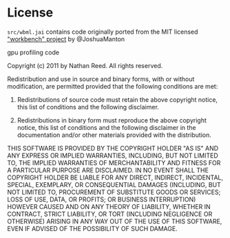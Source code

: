 # License

`src/wbml.jai` contains code originally ported from the MIT licensed ["workbench"
project](https://github.com/JoshuaManton/workbench) by @JoshuaManton

gpu profiling code

Copyright (c) 2011 by Nathan Reed.
All rights reserved.

Redistribution and use in source and binary forms, with or without
modification, are permitted provided that the following conditions are met:

 1. Redistributions of source code must retain the above copyright notice,
	this list of conditions and the following disclaimer.

 2. Redistributions in binary form must reproduce the above copyright notice,
    this list of conditions and the following disclaimer in the documentation
    and/or other materials provided with the distribution.

THIS SOFTWARE IS PROVIDED BY THE COPYRIGHT HOLDER "AS IS" AND ANY EXPRESS OR
IMPLIED WARRANTIES, INCLUDING, BUT NOT LIMITED TO, THE IMPLIED WARRANTIES OF
MERCHANTABILITY AND FITNESS FOR A PARTICULAR PURPOSE ARE DISCLAIMED. IN NO
EVENT SHALL THE COPYRIGHT HOLDER BE LIABLE FOR ANY DIRECT, INDIRECT,
INCIDENTAL, SPECIAL, EXEMPLARY, OR CONSEQUENTIAL DAMAGES (INCLUDING, BUT NOT
LIMITED TO, PROCUREMENT OF SUBSTITUTE GOODS OR SERVICES; LOSS OF USE, DATA, OR
PROFITS; OR BUSINESS INTERRUPTION) HOWEVER CAUSED AND ON ANY THEORY OF
LIABILITY, WHETHER IN CONTRACT, STRICT LIABILITY, OR TORT (INCLUDING NEGLIGENCE
OR OTHERWISE) ARISING IN ANY WAY OUT OF THE USE OF THIS SOFTWARE, EVEN IF
ADVISED OF THE POSSIBILITY OF SUCH DAMAGE.
